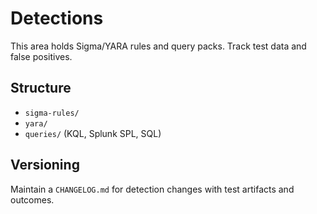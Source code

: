 # Detections

This area holds Sigma/YARA rules and query packs. Track test data and false positives.

## Structure
- `sigma-rules/`
- `yara/`
- `queries/` (KQL, Splunk SPL, SQL)

## Versioning
Maintain a `CHANGELOG.md` for detection changes with test artifacts and outcomes.
